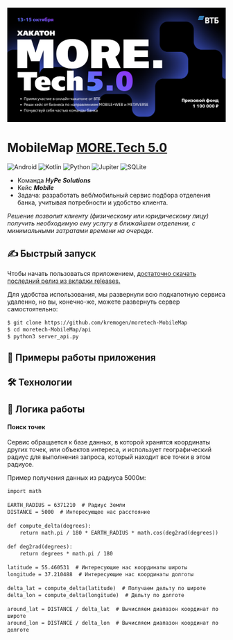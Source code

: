 ![Logo](img.png)

# MobileMap [MORE.Tech 5.0](https://moretech.vtb.ru/)

![Android](https://img.shields.io/badge/Android-78C257?style=for-the-badge&logo=android&logoColor=white)
![Kotlin](https://img.shields.io/badge/Kotlin-7F52FF?style=for-the-badge&logo=kotlin&logoColor=white)
![Python](https://img.shields.io/badge/Python-3776AB?style=for-the-badge&logo=python&logoColor=white)
![Jupiter](https://img.shields.io/badge/jupyter-%23FA0F00.svg?style=for-the-badge&logo=jupyter&logoColor=white)
![SQLite](https://img.shields.io/badge/SQLite-003B57?style=for-the-badge&logo=sqlite&logoColor=white)

- Команда _**HyPe Solutions**_
- Кейс _**Mobile**_
- Задача: разработать веб/мобильный сервис
  подбора отделения банка, учитывая
  потребности и удобство клиента.

_Решение позволит клиенту (физическому или
юридическому лицу) получить необходимую ему
услугу в ближайшем отделении, с
минимальными затратами времени на очереди._

## ✍️ Быстрый запуск

Чтобы начать пользоваться
приложением, [достаточно скачать последний релиз из вкладки releases.](https://github.com/kremogen/moretech-MobileMap/releases)

Для удобства использования, мы развернули всю подкапотную сервиса удаленно, но вы, конечно-же, можете развернуть сервер
самостоятельно:

```shell
$ git clone https://github.com/kremogen/moretech-MobileMap
$ cd moretech-MobileMap/api
$ python3 server_api.py
```

## 📌 Примеры работы приложения

## 🛠 Технологии

## 📄 Логика работы

#### Поиск точек

Сервис обращается к базе данных, в которой хранятся координаты других точек, или объектов
интереса, и использует географический радиус для выполнения запроса, который находит все точки в этом радиусе.

Пример получения данных из радиуса 5000м:

```
import math

EARTH_RADIUS = 6371210  # Радиус Земли
DISTANCE = 5000  # Интересующее нас расстояние

def compute_delta(degrees):
    return math.pi / 180 * EARTH_RADIUS * math.cos(deg2rad(degrees))

def deg2rad(degrees):
    return degrees * math.pi / 180

latitude = 55.460531  # Интересующие нас координаты широты
longitude = 37.210488  # Интересующие нас координаты долготы

delta_lat = compute_delta(latitude)  # Получаем дельту по широте
delta_lon = compute_delta(longitude)  # Дельту по долготе

around_lat = DISTANCE / delta_lat  # Вычисляем диапазон координат по широте
around_lon = DISTANCE / delta_lon  # Вычисляем диапазон координат по долготе
```
